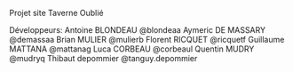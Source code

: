 Projet site Taverne Oublié

Développeurs:
Antoine BLONDEAU @blondeaa
Aymeric DE MASSARY @demassaa
Brian MULIER @mulierb
Florent RICQUET @ricquetf
Guillaume MATTANA @mattanag
Luca CORBEAU @corbeaul
Quentin MUDRY @mudryq
Thibaut depommier @tanguy.depommier


